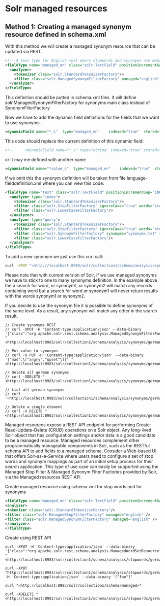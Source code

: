 # Solr managed resources

## Method 1: Creating a managed synonym resource defined in schema.xml

With this method we will create a managed synonym resource that can be updated via REST.

``` xml
<!-- A text type for English text where stopwords and synonyms are managed using the REST API -->
<fieldType name="managed_en" class="solr.TextField" positionIncrementGap="100">
  <analyzer>
    <tokenizer class="solr.StandardTokenizerFactory"/>
    <filter class="solr.ManagedSynonymFilterFactory" managed="english" />
  </analyzer>
</fieldType>
```

This definition should be putted in schema.xml files. It will define solr.ManagedSynonymFilterFactory for synonyms main class instead of SynonymFilterFactory

Now we have to add the dynamic field definitions for the fields that we want to use synonyms.

``` xml
<dynamicField name="*_s"  type="managed_en"    indexed="true"  stored="true" multiValued="true"/>
```

This code should replace the current definition of this dynamic field:

``` xml
<!--     <dynamicField name="*_s" type="string" indexed="true" stored="true"/> -->
```

or it may me defined with another name

``` xml
<dynamicField name="*value_s"  type="managed_en"    indexed="true"  stored="true" multiValued="true"/>
```

If we omit this the synonym definition will be taken from file language-fielddefinition.xml where you can view this code:

``` xml
<fieldType name="text" class="solr.TextField" positionIncrementGap="100">
  <analyzer type="index">
    <tokenizer class="solr.StandardTokenizerFactory"/>
    <filter class="solr.StopFilterFactory" ignoreCase="true" words="stopwords.txt" enablePositionIncrements="true" />
    <filter class="solr.LowerCaseFilterFactory"/>
  </analyzer>
  <analyzer type="query">
    <tokenizer class="solr.StandardTokenizerFactory"/>
    <filter class="solr.StopFilterFactory" ignoreCase="true" words="stopwords.txt" enablePositionIncrements="true" />
    <filter class="solr.SynonymFilterFactory" synonyms="synonyms.txt" ignoreCase="true" expand="true"/>
    <filter class="solr.LowerCaseFilterFactory"/>
  </analyzer>
</fieldType>
```

To add a new synonym we just use this curl call:

``` bash
curl -XPUT "<http://localhost:8983/solr/collection1/schema/analysis/synonyms/english>" -H 'Content-type:application/json' --data-binary '{"word":\["synonym1","synonym2"\]}'
```

Please note that with current version of Solr, if we use managed synonyms we have to stick to one to many synonyms definition. In the example above the a search for word, or synonym1, or synonym2 will match any records containing word but a search for word or synonym1 will never return results with the words synonym1 or synonym2.

If you decide to use the synonym file it is possible to define synonyms of the same level. As a result, any synonym will match any other in the search result.

```
// Create synonyms REST  
// curl -XPUT -H 'Content-type:application/json' --data-binary '{"class":"org.apache.solr.rest.schema.analysis.ManagedSynonymFilterFactory$SynonymManager"}' "<http://localhost:8983/solr/collection1/schema/analysis/synonyms/german>"

// Put value to synonyms  
// curl -X PUT -H 'Content-type:application/json' --data-binary '{"mad":\["angry","upset"\]}' "<http://localhost:8983/solr/collection1/schema/analysis/synonyms/german>"

// Delete all german synonyms  
// curl -XDELETE "<http://localhost:8983/solr/collection1/schema/analysis/synonyms/german>"

// List all german synonyms  
// curl '<http://localhost:8983/solr/collection1/schema/analysis/synonyms/german>'

// Delete a single element  
// curl -X DELETE "<http://localhost:8983/solr/collection1/schema/analysis/synonyms/german/mad>"
```

Managed resources expose a REST API endpoint for performing Create-Read-Update-Delete (CRUD) operations on a Solr object. Any long-lived Solr object that has configuration settings and/or data is a good candidate to be a managed resource.  Managed resources complement other programmatically manageable components in Solr, such as the RESTful schema API to add fields to a managed schema. Consider a Web-based UI that offers Solr-as-a-Service where users need to configure a set of stop words and synonym mappings as part of an initial setup process for their search application. This type of use case can easily be supported using the Managed Stop Filter & Managed Synonym Filter Factories provided by Solr, via the Managed resources REST API. 

Create managed resource using schema xml for stop words and for synonyms

``` xml
<fieldType name="managed_en" class="solr.TextField" positionIncrementGap="100">
<analyzer>
<tokenizer class="solr.StandardTokenizerFactory"/>
<filter class="solr.ManagedStopFilterFactory" managed="english" />
<filter class="solr.ManagedSynonymFilterFactory" managed="english" />
</analyzer>
</fieldType>
```

Create using REST API

```
curl -XPUT -H 'Content-type:application/json' --data-binary '{"class":"org.apache.solr.rest.schema.analysis.ManagedWordSetResource"}' "<http://localhost:8983/solr/collection1/schema/analysis/stopwords/german>"

curl -XPUT "http://localhost:8983/solr/collection1/schema/analysis/stopwords/german" -H 'Content-type:application/json' --data-binary '["foo"]'

curl "<http://localhost:8983/solr/collection1/schema/managed>"

curl -XDELETE "<http://localhost:8983/solr/collection1/schema/analysis/stopwords/german>"
```
